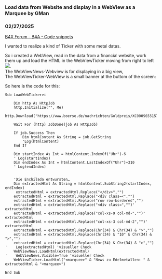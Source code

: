 ### Load data from Website and display in a WebView as a Marquee by GMan
### 02/27/2025
[B4X Forum - B4A - Code snippets](https://www.b4x.com/android/forum/threads/165864/)

I wanted to realize a kind of Ticker with some metal datas.  
  
So i created a WebView, read in the data from a financial website, work them up and load the HTML in the WebViewTicker moving from right to left![](https://www.b4x.com/android/forum/attachments/162119).  
The WebViewNews-Webview is for displaying in a big view,  
The WebViewTicker-WebView is a small banner at the buttom of the screen:  
  
So here is the code for this:  
  

```B4X
Sub LoadWebTickerei  
  
    Dim http As HttpJob  
    http.Initialize("", Me)  
    http.Download("https://www.boerse.de/nachrichten/Goldpreis/XC0009655157")  
  
    Wait For (http) JobDone(job As HttpJob)  
  
    If job.Success Then  
        Dim htmlContent As String = job.GetString  
        'Log(htmlContent)  
    End If  
          
    Dim startIndex As Int = htmlContent.IndexOf("Uhr")-6  
    ' Log(startIndex)  
    Dim endIndex As Int = htmlContent.LastIndexOf("Uhr")+310  
    ' Log(endIndex)  
          
          
    'Die Enchilada entwursten…     
    Dim extractedHtml As String = htmlContent.SubString2(startIndex, endIndex)  
     extractedHtml = extractedHtml.Replace("</div>","")  
    extractedHtml = extractedHtml.Replace("<div class=<","")  
    extractedHtml = extractedHtml.Replace("row row-bordered","")  
    extractedHtml = extractedHtml.Replace("<div class=","")' extractedHtml  
    extractedHtml = extractedHtml.Replace("col-xs-9 col-md-","")' extractedHtml  
    extractedHtml = extractedHtml.Replace("col-xs-3 col-md-2","")' extractedHtml  
    extractedHtml = extractedHtml.Replace(Chr(34) & Chr(34) & ">","")  
    extractedHtml = extractedHtml.Replace(Chr(34) & "10" & Chr(34) & ">","")  
    extractedHtml = extractedHtml.Replace(Chr(34) & Chr(34) & ">","")  
'    Log(extractedHtml) 'visueller Check  
    WebViewNews.LoadHtml(extractedHtml)  
'    WebViewNews.Visible=True 'visueller Check  
    WebViewTicker.LoadHtml("<marquee>" & "News zu Edelmetallen: " & extractedHtml & "<marquee>")  
  
End Sub
```
